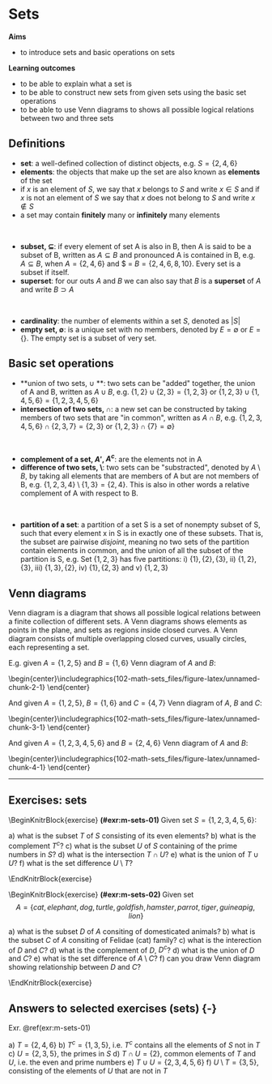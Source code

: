 # Sets




**Aims**

- to introduce sets and basic operations on sets

**Learning outcomes**

- to be able to explain what a set is
- to be able to construct new sets from given sets using the basic set operations
- to be able to use Venn diagrams to shows all possible logical relations between two and three sets

## Definitions

- **set**: a well-defined collection of distinct objects, e.g. $S = \{2, 4, 6\}$
- **elements**:  the objects that make up the set are also known as **elements** of the set
- if $x$ is an element of $S$, we say that $x$ belongs to $S$ and write $x \in S$ and if $x$ is not an element of $S$ we say that $x$ does not belong to $S$ and write $x \notin S$
- a set may contain **finitely** many or **infinitely** many elements

<br />

- **subset, $\subseteq$**: if every element of set A is also in B, then A is said to be a subset of B, written as $A \subseteq B$ and pronounced A is contained in B, e.g. $A \subseteq B$, when $A = \{2, 4, 6\}$ and $ = $B = \{2, 4, 6, 8, 10\}$. Every set is a subset if itself.
- **superset**: for our outs $A$ and $B$ we can also say that $B$ is a **superset** of $A$ and write $B \supset A$

<br />

- **cardinality**: the number of elements within a set $S$, denoted as $|S|$
- **empty set, $\emptyset$**: is a unique set with no members, denoted by $E = \emptyset$ or $E = \{\}$. The empty set is a subset of very set.

## Basic set operations

- **union of two sets, $\cup$ **: two sets can be "added" together, the union of A and B, written as $A \cup B$, e.g. $\{1, 2\} \cup \{2, 3\} = \{1, 2, 3\}$ or $\{1, 2, 3\} \cup \{1, 4, 5, 6\} = \{1, 2, 3, 4, 5, 6\}$
- **intersection of two sets, $\cap$**: a new set can be constructed by taking members of two sets that are "in common", written as $A \cap B$, e.g. $\{1, 2, 3, 4, 5, 6\} \cap \{2, 3, 7\} = \{2, 3\}$ or $\{1, 2, 3\} \cap \{7 \} = \emptyset \}$

<br/>

- **complement of a set, $A'$, $A^c$**: are the elements not in A
- **difference of two sets, $\setminus$**: two sets can be "substracted", denoted by $A \setminus B$, by taking all elements that are members of A but are not members of B, e.g. $\{1, 2, 3, 4\} \setminus \{1, 3\} = \{2, 4\}$. This is also in other words a relative complement of A with respect to B.

<br/>

- **partition of a set**: a partition of a set S is a set of nonempty subset of S, such that every element x in S is in exactly one of these subsets. That is, the subset are pairwise *disjoint*, meaning no two sets of the partition contain elements in common, and the union of all the subset of the partition is S, e.g. Set $\{1, 2, 3\}$ has five partitions: i) $\{1\}, \{2\}, \{3\}$, ii) $\{1, 2\}, \{3\}$, iii) $\{1,3\}, \{2\}$, iv) $\{1\}, \{2, 3\}$ and v) $\{1,2,3\}$

## Venn diagrams

Venn diagram is a diagram that shows all possible logical relations between a finite collection of different sets. A Venn diagrams shows elements as points in the plane, and sets as regions inside closed curves. A Venn diagram consists of multiple overlapping closed curves, usually circles, each representing a set. 

E.g. given $A = \{1, 2, 5\}$ and $B = \{1, 6\}$ Venn diagram of $A$ and $B$:


\begin{center}\includegraphics{102-math-sets_files/figure-latex/unnamed-chunk-2-1} \end{center}

And given $A = \{1, 2, 5\}$, $B = \{1, 6\}$ and $C= \{4, 7\}$ Venn diagram of $A$, $B$ and $C$:

\begin{center}\includegraphics{102-math-sets_files/figure-latex/unnamed-chunk-3-1} \end{center}


And  given $A = \{1, 2, 3, 4, 5, 6\}$ and $B= \{2, 4, 6\}$ Venn diagram of $A$ and $B$:

\begin{center}\includegraphics{102-math-sets_files/figure-latex/unnamed-chunk-4-1} \end{center}

------
## Exercises: sets

\BeginKnitrBlock{exercise}
<span class="exercise" id="exr:m-sets-01"><strong>(\#exr:m-sets-01) </strong></span>
Given set $S = \{1, 2, 3, 4, 5, 6\}$:
  
a) what is the subset $T$ of $S$ consisting of its even elements?
b) what is the complement $T^c$? 
c) what is the subset $U$ of $S$ containing of the prime numbers in $S$?
d) what is the intersection $T \cap U$? 
e) what is the union of $T \cup U$?
f) what is the set difference $U \setminus T$?

\EndKnitrBlock{exercise}

\BeginKnitrBlock{exercise}
<span class="exercise" id="exr:m-sets-02"><strong>(\#exr:m-sets-02) </strong></span>
Given set $$A = \{cat, elephant, dog, turtle, goldfish, hamster, parrot, tiger, guinea pig, lion\}$$
  
a) what is the subset $D$ of $A$ consiting of domesticated animals?
b) what is the subset $C$ of $A$ consiting of Felidae (cat) family?
c) what is the interection of $D$ and $C$?
d) what is the complement of $D$, $D^c$?
d) what is the union of $D$ and $C$?
e) what is the set difference of $A \setminus C$?
f) can you draw Venn diagram showing relationship between $D$ and $C$?
  
  
\EndKnitrBlock{exercise}


## Answers to selected exercises (sets) {-}

Exr. \@ref(exr:m-sets-01)

a) $T = \{2, 4, 6\}$ 
b) $T^c = \{1, 3, 5\}$, i.e. $T^c$ contains all the elements of $S$ not in $T$
c) $U = \{2, 3, 5\}$, the primes in $S$
d) $T \cap U = \{2\}$, common elements of $T$ and $U$, i.e. the even and prime numbers
e) $T \cup U = \{2, 3, 4, 5, 6\}$
f) $U \setminus T = \{3, 5\}$, consisting of the elements of $U$ that are not in $T$
